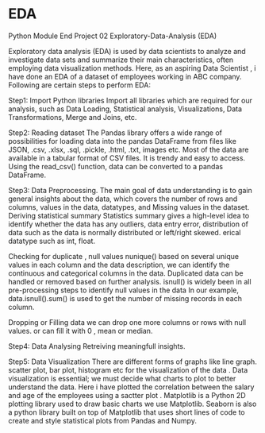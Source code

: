 # EDA
Python Module End Project 02
Exploratory-Data-Analysis (EDA)

Exploratory data analysis (EDA) is used by data scientists to analyze and investigate data sets and summarize their main characteristics, often employing data visualization methods. Here, as an aspiring Data Scientist , i have done an EDA of a dataset of employees working in ABC company. Following are certain steps to perform EDA:

Step1: Import Python libraries Import all libraries which are required for our analysis, such as Data Loading, Statistical analysis, Visualizations, Data Transformations, Merge and Joins, etc.

Step2: Reading dataset The Pandas library offers a wide range of possibilities for loading data into the pandas DataFrame from files like JSON, .csv, .xlsx, .sql, .pickle, .html, .txt, images etc. Most of the data are available in a tabular format of CSV files. It is trendy and easy to access. Using the read_csv() function, data can be converted to a pandas DataFrame.

Step3: Data Preprocessing. The main goal of data understanding is to gain general insights about the data, which covers the number of rows and columns, values in the data, datatypes, and Missing values in the dataset.
Deriving statistical summary Statistics summary gives a high-level idea to identify whether the data has any outliers, data entry error, distribution of data such as the data is normally distributed or left/right skewed. erical datatype such as int, float.

Checking for duplicate , null values nunique() based on several unique values in each column and the data description, we can identify the continuous and categorical columns in the data. Duplicated data can be handled or removed based on further analysis.
isnull() is widely been in all pre-processing steps to identify null values in the data In our example, data.isnull().sum() is used to get the number of missing records in each column.

Dropping or Filling data we can drop one more columns or rows with null values. or can fill it with 0 , mean or median.

Step4: Data Analysing Retreiving meaningfull insights.

Step5: Data Visualization There are different forms of graphs like line graph. scatter plot, bar plot, histogram etc for the visualization of the data . Data visualization is essential; we must decide what charts to plot to better understand the data. Here i have plotted the correlation between the salary and age of the employees using a sactter plot . Matplotlib is a Python 2D plotting library used to draw basic charts we use Matplotlib. Seaborn is also a python library built on top of Matplotlib that uses short lines of code to create and style statistical plots from Pandas and Numpy.
